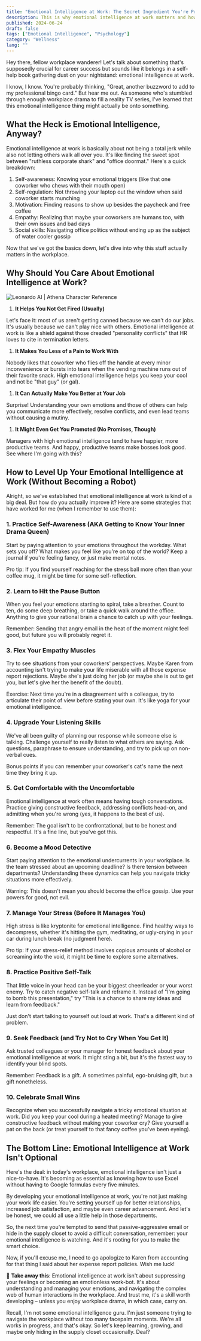```yaml
---
title: "Emotional Intelligence at Work: The Secret Ingredient You're Probably Ignoring"
description: This is why emotional intelligence at work matters and how to improve it. Practical tips for better workplace relationships and career success.
published: 2024-06-24
draft: false
tags: ["Emotional Intelligence", "Psychology"]
category: "Wellness"
lang: ""
---
```


<!-- ![Hero Image](./heroImage.jpg) -->

Hey there, fellow workplace wanderer! Let's talk about something that's supposedly crucial for career success but sounds like it belongs in a self-help book gathering dust on your nightstand: emotional intelligence at work.

I know, I know. You're probably thinking, "Great, another buzzword to add to my professional bingo card." But hear me out. As someone who's stumbled through enough workplace drama to fill a reality TV series, I've learned that this emotional intelligence thing might actually be onto something.


## What the Heck is Emotional Intelligence, Anyway?

Emotional intelligence at work is basically about not being a total jerk while also not letting others walk all over you. It's like finding the sweet spot between "ruthless corporate shark" and "office doormat." Here's a quick breakdown:

1. Self-awareness: Knowing your emotional triggers (like that one coworker who chews with their mouth open)
2. Self-regulation: Not throwing your laptop out the window when said coworker starts munching
3. Motivation: Finding reasons to show up besides the paycheck and free coffee
4. Empathy: Realizing that maybe your coworkers are humans too, with their own issues and bad days
5. Social skills: Navigating office politics without ending up as the subject of water cooler gossip

Now that we've got the basics down, let's dive into why this stuff actually matters in the workplace.

## Why Should You Care About Emotional Intelligence at Work?

![Leonardo AI | Athena Character Reference](https://res-3.cloudinary.com/ddicetqs5/image/upload/f_auto,fl_force_strip,q_auto:best/v1/wayfinder-ghost-blog/Young-techie-lady--41-)

1. **It Helps You Not Get Fired (Usually)**

Let's face it: most of us aren't getting canned because we can't do our jobs. It's usually because we can't play nice with others. Emotional intelligence at work is like a shield against those dreaded "personality conflicts" that HR loves to cite in termination letters.

1. **It Makes You Less of a Pain to Work With**

Nobody likes that coworker who flies off the handle at every minor inconvenience or bursts into tears when the vending machine runs out of their favorite snack. High emotional intelligence helps you keep your cool and not be "that guy" (or gal).

1. **It Can Actually Make You Better at Your Job**

Surprise! Understanding your own emotions and those of others can help you communicate more effectively, resolve conflicts, and even lead teams without causing a mutiny.

1. **It Might Even Get You Promoted (No Promises, Though)**

Managers with high emotional intelligence tend to have happier, more productive teams. And happy, productive teams make bosses look good. See where I'm going with this?

## How to Level Up Your Emotional Intelligence at Work (Without Becoming a Robot)

Alright, so we've established that emotional intelligence at work is kind of a big deal. But how do you actually improve it? Here are some strategies that have worked for me (when I remember to use them):

### 1. Practice Self-Awareness (AKA Getting to Know Your Inner Drama Queen)

Start by paying attention to your emotions throughout the workday. What sets you off? What makes you feel like you're on top of the world? Keep a journal if you're feeling fancy, or just make mental notes.

Pro tip: If you find yourself reaching for the stress ball more often than your coffee mug, it might be time for some self-reflection.

### 2. Learn to Hit the Pause Button

When you feel your emotions starting to spiral, take a breather. Count to ten, do some deep breathing, or take a quick walk around the office. Anything to give your rational brain a chance to catch up with your feelings.

Remember: Sending that angry email in the heat of the moment might feel good, but future you will probably regret it.

### 3. Flex Your Empathy Muscles

Try to see situations from your coworkers' perspectives. Maybe Karen from accounting isn't trying to make your life miserable with all those expense report rejections. Maybe she's just doing her job (or maybe she is out to get you, but let's give her the benefit of the doubt).

Exercise: Next time you're in a disagreement with a colleague, try to articulate their point of view before stating your own. It's like yoga for your emotional intelligence.

### 4. Upgrade Your Listening Skills

We've all been guilty of planning our response while someone else is talking. Challenge yourself to really listen to what others are saying. Ask questions, paraphrase to ensure understanding, and try to pick up on non-verbal cues.

Bonus points if you can remember your coworker's cat's name the next time they bring it up.

### 5. Get Comfortable with the Uncomfortable

Emotional intelligence at work often means having tough conversations. Practice giving constructive feedback, addressing conflicts head-on, and admitting when you're wrong (yes, it happens to the best of us).

Remember: The goal isn't to be confrontational, but to be honest and respectful. It's a fine line, but you've got this.

### 6. Become a Mood Detective

Start paying attention to the emotional undercurrents in your workplace. Is the team stressed about an upcoming deadline? Is there tension between departments? Understanding these dynamics can help you navigate tricky situations more effectively.

Warning: This doesn't mean you should become the office gossip. Use your powers for good, not evil.

### 7. Manage Your Stress (Before It Manages You)

High stress is like kryptonite for emotional intelligence. Find healthy ways to decompress, whether it's hitting the gym, meditating, or ugly-crying in your car during lunch break (no judgment here).

Pro tip: If your stress-relief method involves copious amounts of alcohol or screaming into the void, it might be time to explore some alternatives.

### 8. Practice Positive Self-Talk

That little voice in your head can be your biggest cheerleader or your worst enemy. Try to catch negative self-talk and reframe it. Instead of "I'm going to bomb this presentation," try "This is a chance to share my ideas and learn from feedback."

Just don't start talking to yourself out loud at work. That's a different kind of problem.

### 9. Seek Feedback (and Try Not to Cry When You Get It)

Ask trusted colleagues or your manager for honest feedback about your emotional intelligence at work. It might sting a bit, but it's the fastest way to identify your blind spots.

Remember: Feedback is a gift. A sometimes painful, ego-bruising gift, but a gift nonetheless.

### 10. Celebrate Small Wins

Recognize when you successfully navigate a tricky emotional situation at work. Did you keep your cool during a heated meeting? Manage to give constructive feedback without making your coworker cry? Give yourself a pat on the back (or treat yourself to that fancy coffee you've been eyeing).

## The Bottom Line: Emotional Intelligence at Work Isn't Optional

Here's the deal: in today's workplace, emotional intelligence isn't just a nice-to-have. It's becoming as essential as knowing how to use Excel without having to Google formulas every five minutes.

By developing your emotional intelligence at work, you're not just making your work life easier. You're setting yourself up for better relationships, increased job satisfaction, and maybe even career advancement. And let's be honest, we could all use a little help in those departments.

So, the next time you're tempted to send that passive-aggressive email or hide in the supply closet to avoid a difficult conversation, remember: your emotional intelligence is watching. And it's rooting for you to make the smart choice.

Now, if you'll excuse me, I need to go apologize to Karen from accounting for that thing I said about her expense report policies. Wish me luck!

🔆 **Take away this**: Emotional intelligence at work isn't about suppressing your feelings or becoming an emotionless work-bot. It's about understanding and managing your emotions, and navigating the complex web of human interactions in the workplace. And trust me, it's a skill worth developing – unless you enjoy workplace drama, in which case, carry on.

Recall, I'm not some emotional intelligence guru. I'm just someone trying to navigate the workplace without too many facepalm moments. We're all works in progress, and that's okay. So let's keep learning, growing, and maybe only hiding in the supply closet occasionally. Deal?
